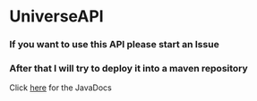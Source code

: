 # UniverseAPI

### If you want to use this API please start an Issue
### After that I will try to deploy it into a maven repository

Click [here](http://mcuniverse.eu/universeapi/) for the JavaDocs